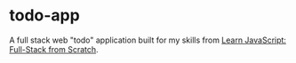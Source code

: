 # todo-app

A full stack web "todo" application built for my skills from [Learn JavaScript: Full-Stack from Scratch](https://www.udemy.com/course/learn-javascript-full-stack-from-scratch/).
